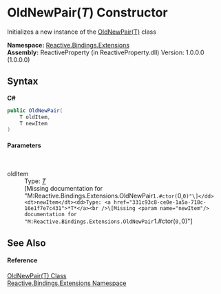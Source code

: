 # OldNewPair(*T*) Constructor 
 

Initializes a new instance of the <a href="331c93c8-ce0e-1a5a-718c-16e1f7e7c431">OldNewPair(T)</a> class

**Namespace:**&nbsp;<a href="a9fb9c90-d2dd-7420-ec9a-3084892a7996">Reactive.Bindings.Extensions</a><br />**Assembly:**&nbsp;ReactiveProperty (in ReactiveProperty.dll) Version: 1.0.0.0 (1.0.0.0)

## Syntax

**C#**<br />
``` C#
public OldNewPair(
	T oldItem,
	T newItem
)
```


#### Parameters
&nbsp;<dl><dt>oldItem</dt><dd>Type: <a href="331c93c8-ce0e-1a5a-718c-16e1f7e7c431">*T*</a><br />\[Missing <param name="oldItem"/> documentation for "M:Reactive.Bindings.Extensions.OldNewPair`1.#ctor(`0,`0)"\]</dd><dt>newItem</dt><dd>Type: <a href="331c93c8-ce0e-1a5a-718c-16e1f7e7c431">*T*</a><br />\[Missing <param name="newItem"/> documentation for "M:Reactive.Bindings.Extensions.OldNewPair`1.#ctor(`0,`0)"\]</dd></dl>

## See Also


#### Reference
<a href="331c93c8-ce0e-1a5a-718c-16e1f7e7c431">OldNewPair(T) Class</a><br /><a href="a9fb9c90-d2dd-7420-ec9a-3084892a7996">Reactive.Bindings.Extensions Namespace</a><br />